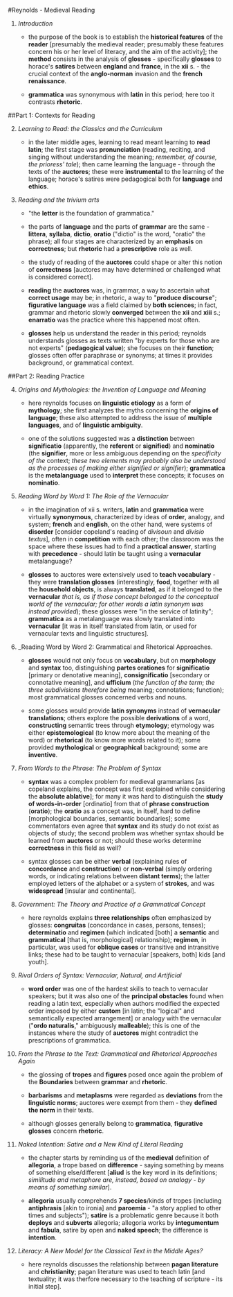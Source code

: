 #Reynolds - Medieval Reading

1. _Introduction_

	- the purpose of the book is to establish the __historical features__ of the __reader__ [presumably the medieval reader; presumably these features concern his or her level of literacy, and the aim of the activity]; the __method__ consists in the analysis of __glosses__ - specifically __glosses__ to horace's __satires__ between __england__ and __france__, in the __xii__ s. - the crucial context of the __anglo-norman__ invasion and the __french renaissance__.

	- __grammatica__ was synonymous with __latin__ in this period; here too it contrasts __rhetoric__.

##Part 1: Contexts for Reading

2. _Learning to Read: the Classics and the Curriculum_

	- in the later middle ages, learning to read meant learning to __read latin__; the first stage was __pronunciation__ (reading, reciting, and singing without understanding the meaning; _remember, of course, the prioress' tale_); then came learning the language - through the texts of the __auctores__; these were __instrumental__ to the learning of the language; horace's satires were pedagogical both for __language__ and __ethics__.

3. _Reading and the trivium arts_

	- "the __letter__ is the foundation of grammatica."

	- the parts of __language__ and the parts of __grammar__ are the same - __littera__, __syllaba__, __dictio__, __oratio__ ("dictio" is the word, "oratio" the phrase); all four stages are characterized by an __emphasis__ on __correctness__; but __rhetoric__ had a __prescriptive__ role as well.

	- the study of reading of the __auctores__ could shape or alter this notion of __correctness__ [auctores may have determined or challenged what is considered correct].

	- __reading__ the __auctores__ was, in grammar, a way to ascertain what __correct usage__ may be; in rhetoric, a way to "__produce discourse__"; __figurative language__ was a field claimed by __both sciences__; in fact, grammar and rhetoric slowly __converged__ between the __xii__ and __xiii__ s.; __enarratio__ was the practice where this happened most often.

	- __glosses__ help us understand the reader in this period; reynolds understands glosses as texts written "by experts for those who are not experts" (__pedagogical value__); she focuses on their __function__; glosses often offer paraphrase or synonyms; at times it provides background, or grammatical context.

##Part 2: Reading Practice

4. _Origins and Mythologies: the Invention of Language and Meaning_

	- here reynolds focuses on __linguistic etiology__ as a form of __mythology__; she first analyzes the myths concerning the __origins of language__; these also attempted to address the issue of __multiple languages__, and of __linguistic ambiguity__.

	- one of the solutions suggested was a __distinction__ between __significatio__ (apparently, the __referent__ or __signified__) and __nominatio__ (the __signifier__, more or less ambiguous depending on the _specificity of the_ context; _these two elements may probably also be understood as the processes of making either signified or signifier_); __grammatica__ is the __metalanguage__ used to __interpret__ these concepts; it focuses on __nominatio__.

5. _Reading Word by Word 1: The Role of the Vernacular_

	- in the imagination of xii s. writers, __latin__ and __grammatica__ were virtually __synonymous__, characterized by ideas of __order__, analogy, and system; __french__ and __english__, on the other hand, were systems of __disorder__ [consider copeland's reading of _divisoun_ and _divisio textus_], often in __competition__ with each other; the classroom was the space where these issues had to find a __practical answer__, starting with __precedence__ - should latin be taught using a __vernacular__ metalanguage?

	- __glosses__ to auctores were extensively used to __teach vocabulary__ - they were __translation glosses__ (interestingly, __food__, together with all the __household objects__, is always __translated__, as if it belonged to the __vernacular__ _that is, as if those concept belonged to the conceptual world of the vernacular; for other words a latin synonym was instead provided_); these glosses were "in the service of latinity"; __grammatica__ as a metalanguage was slowly translated into __vernacular__ [it was in itself translated from latin, or used for vernacular texts and linguistic structures].

6. _Reading Word by Word 2: Grammatical and Rhetorical Approaches.

	- __glosses__ would not only focus on __vocabulary__, but on __morphology__ and __syntax__ too, distinguishing __partes orationes__ for __significatio__ [primary or denotative meaning], __consignificatio__ [secondary or connotative meaning], and __ufficium__ (_the function of the term_; _the three subdivisions therefore being_ meaning; connotations; function); most grammatical glosses concerned verbs and nouns.

	- some glosses would provide __latin synonyms__ instead of __vernacular translations__; others explore the possible __derivations__ of a word, __constructing__ semantic trees through __etymology__; etymology was either __epistemological__ (to know more about the meaning of the word) or __rhetorical__ (to know more words related to it); some provided __mythological__ or __geographical__ background; some are __inventive__.

7. _From Words to the Phrase: The Problem of Syntax_

	- __syntax__ was a complex problem for medieval grammarians [as copeland explains, the concept was first explained while considering the __absolute ablative__]; for many it was hard to distinguish the __study of words-in-order__ [ordinatio] from that of __phrase construction__ (__oratio__); the __oratio__ as a concept was, in itself, hard to define [morphological boundaries, semantic boundaries]; some commentators even agree that __syntax__ and its study do not exist as objects of study; the second problem was whether syntax should be learned from __auctores__ or not; should these works determine __correctness__ in this field as well?

	- syntax glosses can be either __verbal__ (explaining rules of __concordance__ and __construction__) or __non-verbal__ (simply ordering words, or indicating relations between __distant terms__); the latter employed letters of the alphabet or a system of __strokes__, and was __widespread__ [insular and continental].

8. _Government: The Theory and Practice of a Grammatical Concept_

	- here reynolds explains __three relationships__ often emphasized by glosses: __congruitas__ (concordance in cases, persons, tenses); __determinatio__ and __regimen__ (which indicated [both] a __semantic__ and __grammatical__ [that is, morphological] relationship); __regimen__, in particular, was used for __oblique cases__ or transitive and intransitive links; these had to be taught to vernacular [speakers, both] kids [and youth].

9. _Rival Orders of Syntax: Vernacular, Natural, and Artificial_

	- __word order__ was one of the hardest skills to teach to vernacular speakers; but it was also one of the __principal obstacles__ found when reading a latin text, especially when authors modified the expected order imposed by either __custom__ [in latin; the "logical" and semantically expected arrangement] or analogy with the vernacular ("__ordo naturalis__," ambiguously __malleable__); this is one of the instances where the study of __auctores__ might contradict the prescriptions of grammatica.

10. _From the Phrase to the Text: Grammatical and Rhetorical Approaches Again_

	- the glossing of __tropes__ and __figures__ posed once again the problem of the __Boundaries__ between __grammar__ and __rhetoric__.

	- __barbarisms__ and __metaplasms__ were regarded as __deviations__ from the __linguistic norms__; auctores were exempt from them - they __defined the norm__ in their texts.

	- although glosses generally belong to __grammatica__, __figurative glosses__ concern __rhetoric__.


11. _Naked Intention: Satire and a New Kind of Literal Reading_

	- the chapter starts by reminding us of the __medieval__ definition of __allegoria__, a trope based on __difference__ - saying something by means of something else/different [__aliud__ is the key word in its definitions; _similitude and metaphore are, instead, based on analogy - by means of something similar_].

	- __allegoria__ usually comprehends __7 species__/kinds of tropes (including __antiphrasis__ [akin to ironia] and __paroemia__ - "a story applied to other times and subjects"); __satire__ is a problematic genre because it both __deploys__ and __subverts__ allegoria; allegoria works by __integumentum__ and __fabula__, satire by open and __naked speech__; the difference is __intention__.

12. _Literacy: A New Model for the Classical Text in the Middle Ages?_

	- here reynolds discusses the relationship between __pagan literature__ and __christianity__; pagan literature was used to teach latin [and textuality; it was therfore necessary to the teaching of scripture - its initial step].

